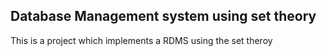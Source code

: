 ## Database Management system using set theory
This is a project which implements a RDMS using the set theroy
